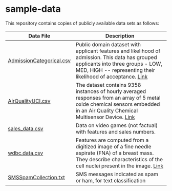 # sample-data

This repository contains copies of publicly available data sets as follows:

Data File | Description
----------|------------
[AdmissionCategorical.csv](https://raw.githubusercontent.com/skob1014/sample-data/master/AdmissionCategorical.csv) | Public domain dataset with applicant features and likelihood of admission.  This data has grouped applicants into three groups - LOW, MED, HIGH -- representing their likelihood of acceptance. [Link](https://www.kaggle.com/mohansacharya/graduate-admissions?select=Admission_Predict.csv)
[AirQualityUCI.csv](https://raw.githubusercontent.com/skob1014/sample-data/master/AirQualityUCI.csv) | The dataset contains 9358 instances of hourly averaged responses from an array of 5 metal oxide chemical sensors embedded in an Air Quality Chemical Multisensor Device. [Link](https://archive.ics.uci.edu/ml/datasets/Air+Quality)
[sales_data.csv](https://raw.githubusercontent.com/skob1014/sample-data/master/sales_data.csv) | Data on video games (not factual) with features and sales numbers.
[wdbc.data.csv](https://raw.githubusercontent.com/skob1014/sample-data/master/wdbc.data.csv) |  Features are computed from a digitized image of a fine needle aspirate (FNA) of a breast mass. They describe characteristics of the cell nuclei present in the image. [Link](https://archive.ics.uci.edu/ml/datasets/Breast+Cancer+Wisconsin+(Diagnostic))
[SMSSpamCollection.txt](https://raw.githubusercontent.com/skob1014/sample-data/master/SMSSpamCollection.txt) | SMS messages indicated as spam or ham, for text classification

